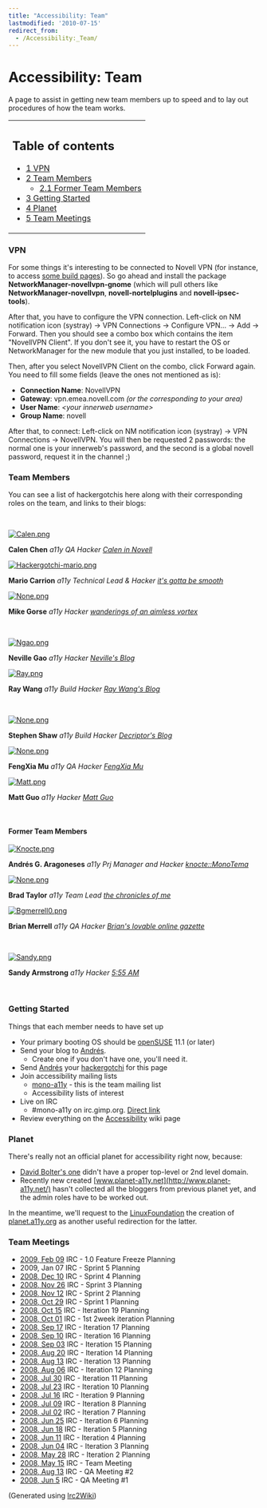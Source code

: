 ```yaml
---
title: "Accessibility: Team"
lastmodified: '2010-07-15'
redirect_from:
  - /Accessibility:_Team/
---
```


Accessibility: Team
===================

A page to assist in getting new team members up to speed and to lay out procedures of how the team works.

<table>
<col width="100%" />
<tbody>
<tr class="odd">
<td align="left"><h2>Table of contents</h2>
<ul>
<li><a href="#vpn">1 VPN</a></li>
<li><a href="#team-members">2 Team Members</a>
<ul>
<li><a href="#former-team-members">2.1 Former Team Members</a></li>
</ul></li>
<li><a href="#getting-started">3 Getting Started</a></li>
<li><a href="#planet">4 Planet</a></li>
<li><a href="#team-meetings">5 Team Meetings</a></li>
</ul></td>
</tr>
</tbody>
</table>

### VPN

For some things it's interesting to be connected to Novell VPN (for instance, to access [some build pages](http://build1.sled.lab.novell.com/uia/)). So go ahead and install the package **NetworkManager-novellvpn-gnome** (which will pull others like **NetworkManager-novellvpn**, **novell-nortelplugins** and **novell-ipsec-tools**).

After that, you have to configure the VPN connection. Left-click on NM notification icon (systray) -\> VPN Connections -\> Configure VPN... -\> Add -\> Forward. Then you should see a combo box which contains the item "NovellVPN Client". If you don't see it, you have to restart the OS or NetworkManager for the new module that you just installed, to be loaded.

Then, after you select NovellVPN Client on the combo, click Forward again. You need to fill some fields (leave the ones not mentioned as is):

-   **Connection Name**: NovellVPN
-   **Gateway**: vpn.emea.novell.com *(or the corresponding to your area)*
-   **User Name**: *\<your innerweb username\>*
-   **Group Name**: novell

After that, to connect: Left-click on NM notification icon (systray) -\> VPN Connections -\> NovellVPN. You will then be requested 2 passwords: the normal one is your innerweb's password, and the second is a global novell password, request it in the channel ;)

### Team Members

You can see a list of hackergotchis here along with their corresponding roles on the team, and links to their blogs:

 

[![Calen.png](/archived/images/5/59/Calen.png)](/archived/images/5/59/Calen.png)

**Calen Chen**
*a11y QA Hacker*
*[Calen in Novell](http://calen-innovell.blogspot.com)*

[![Hackergotchi-mario.png](/archived/images/b/b5/Hackergotchi-mario.png)](/archived/images/b/b5/Hackergotchi-mario.png)

**Mario Carrion**
*a11y Technical Lead & Hacker*
*[it's gotta be smooth](http://blog.carrion.ws/)*

[![None.png](/archived/images/e/e3/None.png)](/archived/images/e/e3/None.png)

**Mike Gorse**
*a11y Hacker*
*[wanderings of an aimless vortex](http://lightvortex.livejournal.com)*

 

[![Ngao.png](/archived/images/e/e9/Ngao.png)](/archived/images/e/e9/Ngao.png)

**Neville Gao**
*a11y Hacker*
*[Neville's Blog](http://figod.blogspot.com/)*

[![Ray.png](/archived/images/3/34/Ray.png)](/archived/images/3/34/Ray.png)

**Ray Wang**
*a11y Build Hacker*
*[Ray Wang's Blog](http://gnuray.blogspot.com)*

 

[![None.png](/archived/images/e/e3/None.png)](/archived/images/e/e3/None.png)

**Stephen Shaw**
*a11y Build Hacker*
*[Decriptor's Blog](http://www.decriptor.com)*

[![None.png](/archived/images/e/e3/None.png)](/archived/images/e/e3/None.png)

**FengXia Mu**
*a11y QA Hacker*
*[FengXia Mu](http://fengxiamu.spaces.live.com/)*

[![Matt.png](/archived/images/0/0a/Matt.png)](/archived/images/0/0a/Matt.png)

**Matt Guo**
*a11y Hacker*
*[Matt Guo](http://blog.mattguo.com)*

 

#### Former Team Members

[![Knocte.png](/archived/images/5/54/Knocte.png)](/archived/images/5/54/Knocte.png)

**Andrés G. Aragoneses**
*a11y Prj Manager and Hacker*
*[knocte::MonoTema](http://knocte.blogspot.com)*

[![None.png](/archived/images/e/e3/None.png)](/archived/images/e/e3/None.png)

**Brad Taylor**
*a11y Team Lead*
*[the chronicles of me](http://brad.getcoded.net)*

[![Bgmerrell0.png](/archived/images/1/17/Bgmerrell0.png)](/archived/images/1/17/Bgmerrell0.png)

**Brian Merrell**
*a11y QA Hacker*
*[Brian's lovable online gazette](http://bgmerrell.blogspot.com)*

 

[![Sandy.png](/archived/images/4/4e/Sandy.png)](/archived/images/4/4e/Sandy.png)

**Sandy Armstrong**
*a11y Hacker*
*[5:55 AM](http://automorphic.blogspot.com)*

 

### Getting Started

Things that each member needs to have set up

-   Your primary booting OS should be [openSUSE](http://www.opensuse.org) 11.1 (or later)
-   Send your blog to [Andrés](mailto:aaragoneses@novell.com).
    -   Create one if you don't have one, you'll need it.
-   Send [Andrés](mailto:aaragoneses@novell.com) your [hackergotchi](http://en.wikipedia.org/wiki/Hackergotchi) for this page
-   Join accessibility mailing lists
    -   [mono-a11y](http://forge.novell.com/mailman/listinfo/mono-a11y) - this is the team mailing list
    -   Accessibility lists of interest
-   Live on IRC
    -   \#mono-a11y on irc.gimp.org. [Direct link](irc://irc.gnome.org/mono-a11y)
-   Review everything on the [Accessibility](/Accessibility) wiki page

### Planet

There's really not an official planet for accessibility right now, because:

-   [David Bolter's one](http://aplanet.atrc.utoronto.ca/) didn't have a proper top-level or 2nd level domain.
-   Recently new created [www.planet-a11y.net](http://www.planet-a11y.net/) hasn't collected all the bloggers from previous planet yet, and the admin roles have to be worked out.

In the meantime, we'll request to the [LinuxFoundation](http://www.linuxfoundation.org) the creation of [planet.a11y.org](http://planet.a11y.org) as another useful redirection for the latter.

### Team Meetings

-   [2009, Feb 09](/Accessibility:_Team_Meetings_2009_Feb_09 "Accessibility: Team Meetings 2009 Feb 09") IRC - 1.0 Feature Freeze Planning
-   2009, Jan 07 IRC - Sprint 5 Planning
-   [2008, Dec 10](/Accessibility:_Team_Meetings_2008_Dec_10 "Accessibility: Team Meetings 2008 Dec 10") IRC - Sprint 4 Planning
-   [2008, Nov 26](/Accessibility:_Team_Meetings_2008_Nov_26 "Accessibility: Team Meetings 2008 Nov 26") IRC - Sprint 3 Planning
-   [2008, Nov 12](/Accessibility:_Team_Meetings_2008_Nov_12 "Accessibility: Team Meetings 2008 Nov 12") IRC - Sprint 2 Planning
-   [2008, Oct 29](/Accessibility:_Team_Meetings_2008_Oct_29 "Accessibility: Team Meetings 2008 Oct 29") IRC - Sprint 1 Planning
-   [2008, Oct 15](/Accessibility:_Team_Meetings_2008_Oct_15 "Accessibility: Team Meetings 2008 Oct 15") IRC - Iteration 19 Planning
-   [2008, Oct 01](/Accessibility:_Team_Meetings_2008_Oct_01 "Accessibility: Team Meetings 2008 Oct 01") IRC - 1st 2week iteration Planning
-   [2008, Sep 17](/Accessibility:_Team_Meetings_2008_Sep_17 "Accessibility: Team Meetings 2008 Sep 17") IRC - Iteration 17 Planning
-   [2008, Sep 10](/Accessibility:_Team_Meetings_2008_Sep_10 "Accessibility: Team Meetings 2008 Sep 10") IRC - Iteration 16 Planning
-   [2008, Sep 03](/Accessibility:_Team_Meetings_2008_Sep_03 "Accessibility: Team Meetings 2008 Sep 03") IRC - Iteration 15 Planning
-   [2008, Aug 20](/Accessibility:_Team_Meetings_2008_Aug_20 "Accessibility: Team Meetings 2008 Aug 20") IRC - Iteration 14 Planning
-   [2008, Aug 13](/Accessibility:_Team_Meetings_2008_Aug_13 "Accessibility: Team Meetings 2008 Aug 13") IRC - Iteration 13 Planning
-   [2008, Aug 06](/Accessibility:_Team_Meetings_2008_Aug_06 "Accessibility: Team Meetings 2008 Aug 06") IRC - Iteration 12 Planning
-   [2008, Jul 30](/Accessibility:_Team_Meetings_2008_Jul_30 "Accessibility: Team Meetings 2008 Jul 30") IRC - Iteration 11 Planning
-   [2008, Jul 23](/Accessibility:_Team_Meetings_2008_Jul_23 "Accessibility: Team Meetings 2008 Jul 23") IRC - Iteration 10 Planning
-   [2008, Jul 16](/Accessibility:_Team_Meetings_2008_Jul_16 "Accessibility: Team Meetings 2008 Jul 16") IRC - Iteration 9 Planning
-   [2008, Jul 09](/Accessibility:_Team_Meetings_2008_Jul_09 "Accessibility: Team Meetings 2008 Jul 09") IRC - Iteration 8 Planning
-   [2008, Jul 02](/Accessibility:_Team_Meetings_2008_Jul_02 "Accessibility: Team Meetings 2008 Jul 02") IRC - Iteration 7 Planning
-   [2008, Jun 25](/Accessibility:_Team_Meetings_2008_Jun_25 "Accessibility: Team Meetings 2008 Jun 25") IRC - Iteration 6 Planning
-   [2008, Jun 18](/Accessibility:_Team_Meetings_2008_Jun_18 "Accessibility: Team Meetings 2008 Jun 18") IRC - Iteration 5 Planning
-   [2008, Jun 11](/Accessibility:_Team_Meetings_2008_Jun_11 "Accessibility: Team Meetings 2008 Jun 11") IRC - Iteration 4 Planning
-   [2008, Jun 04](/Accessibility:_Team_Meetings_2008_Jun_04 "Accessibility: Team Meetings 2008 Jun 04") IRC - Iteration 3 Planning
-   [2008, May 28](/Accessibility:_Team_Meetings_2008_May_28 "Accessibility: Team Meetings 2008 May 28") IRC - Iteration 2 Planning
-   [2008, May 15](/Accessibility:_Team_Meetings_2008_May_15 "Accessibility: Team Meetings 2008 May 15") IRC - Team Meeting
-   [2008, Aug 13](/Accessibility:_QA_Meetings_2008_Aug_13 "Accessibility: QA Meetings 2008 Aug 13") IRC - QA Meeting \#2
-   [2008, Jun 5](/Accessibility:_QA_Meetings_2008_Jun_5 "Accessibility: QA Meetings 2008 Jun 5") IRC - QA Meeting \#1

(Generated using [Irc2Wiki](/Irc2Wiki "Irc2Wiki"))

